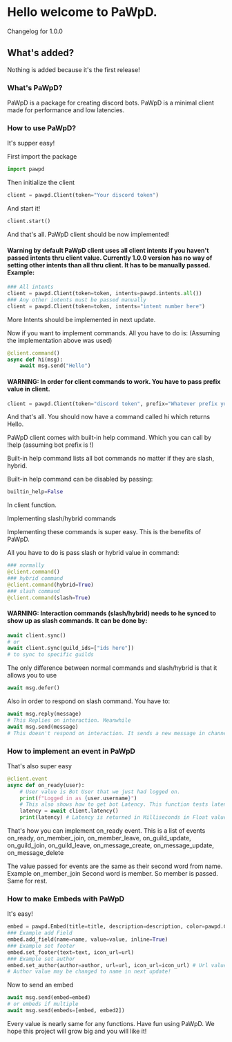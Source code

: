 # Hello welcome to PaWpD.

Changelog for 1.0.0

## What's added?
Nothing is added because it's the first release!

### What's PaWpD?
PaWpD is a package for creating discord bots. PaWpD is a minimal client made for performance and low latencies. 

### How to use PaWpD?

It's supper easy!

First import the package
```python
import pawpd 
```
Then initialize the client
```python
client = pawpd.Client(token="Your discord token")
```
And start it!
```python
client.start()
```
And that's all. PaWpD client should be now implemented!

#### Warning by default PaWpD client uses all client intents if you haven't passed intents thru client value. Currently 1.0.0 version has no way of setting other intents than all thru client. It has to be manually passed. Example:
```python
### All intents
client = pawpd.Client(token=token, intents=pawpd.intents.all())
### Any other intents must be passed manually 
client = pawpd.Client(token=token, intents="intent number here")
```
More Intents should be implemented in next update.

Now if you want to implement commands. All you have to do is:
(Assuming the implementation above was used)
```python
@client.command()
async def hi(msg):
    await msg.send("Hello")
```
#### WARNING: In order for client commands to work. You have to pass prefix value in client.
```python
client = pawpd.Client(token="discord token", prefix="Whatever prefix you want your bot responding to")
```
And that's all. You should now have a command called hi which returns Hello.

PaWpD client comes with built-in help command. Which you can call by !help (assuming bot prefix is !)

Built-in help command lists all bot commands no matter if they are slash, hybrid.

Built-in help command can be disabled by passing:
```python
builtin_help=False
```
In client function.

Implementing slash/hybrid commands

Implementing these commands is super easy. This is the benefits of PaWpD.

All you have to do is pass slash or hybrid value in command:
```python
### normally 
@client.command()
### hybrid command
@client.command(hybrid=True)
### slash command
@client.command(slash=True)
```

#### WARNING: Interaction commands (slash/hybrid) needs to he synced to show up as slash commands. It can be done by:
```python
await client.sync()
# or
await client.sync(guild_ids=["ids here"])
# to sync to specific guilds
```

The only difference between normal commands and slash/hybrid is that it allows you to use 
```python
await msg.defer()
```
Also in order to respond on slash command. You have to:
```python
await msg.reply(message)
# This Replies on interaction. Meanwhile
await msg.send(message)
# This doesn't respond on interaction. It sends a new message in channel and keeps the interaction as not responded to.
```

### How to implement an event in PaWpD

That's also super easy
```python
@client.event
async def on_ready(user):
    # User value is Bot User that we just had logged on.
    print(f"Logged in as {user.username}")
    # This also shows how to get bot Latency. This function tests latency on your command thats why its a function and it needs to be awaited
    latency = await client.latency()
    print(latency) # Latency is returned in Milliseconds in Float value
```
That's how you can implement on_ready event.
This is a list of events 
on_ready, on_member_join, on_member_leave, on_guild_update, on_guild_join, on_guild_leave, on_message_create, on_message_update, on_message_delete

The value passed for events are the same as their second word from name. Example
on_member_join
Second word is member. So member is passed. Same for rest.

### How to make Embeds with PaWpD

It's easy!
```python
embed = pawpd.Embed(title=title, description=description, color=pawpd.Color.Gray())
### Example add Field
embed.add_field(name=name, value=value, inline=True)
### Example set footer
embed.set_footer(text=text, icon_url=url)
### Example set author
embed.set_author(author=author, url=url, icon_url=icon_url) # Url value will be removed in next version. I hope...
# Author value may be changed to name in next update!
```
Now to send an embed
```python
await msg.send(embed=embed)
# or embeds if multiple
await msg.send(embeds=[embed, embed2])
```

Every value is nearly same for any functions.
Have fun using PaWpD. We hope this project will grow big and you will like it!